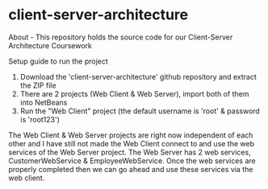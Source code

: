 # client-server-architecture
About - This repository holds the source code for our Client-Server Architecture Coursework

Setup guide to run the project
1) Download the 'client-server-architecture' github repository and extract the ZIP file
2) There are 2 projects (Web Client & Web Server), import both of them into NetBeans
3) Run the "Web Client" project (the default username is 'root' & password is 'root123')

The Web Client & Web Server projects are right now independent of each other and I have still not made the Web Client connect to and use the web services of the Web Server project. The Web Server has 2 web services, CustomerWebService & EmployeeWebService. Once the web services are properly completed then we can go ahead and use these services via the web client.
